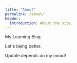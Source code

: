 ```yaml
---
title: "About"
permalink: /about/
header:
  introduction: About the site.
---
```


My Learning Blog.

Let's being better.

Update depends on my mood!
